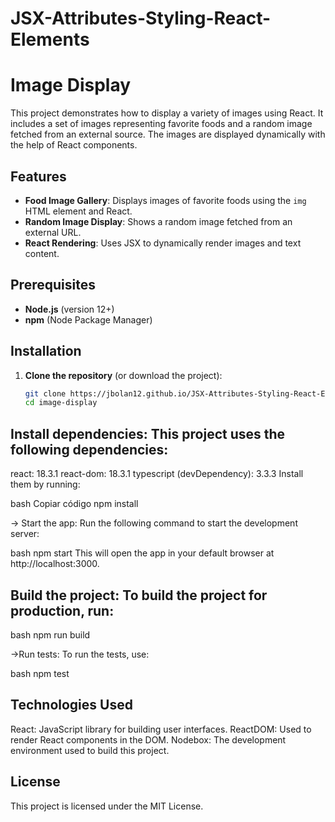 # JSX-Attributes-Styling-React-Elements

# Image Display

This project demonstrates how to display a variety of images using React. It includes a set of images representing favorite foods and a random image fetched from an external source. The images are displayed dynamically with the help of React components.

## Features

- **Food Image Gallery**: Displays images of favorite foods using the `img` HTML element and React.
- **Random Image Display**: Shows a random image fetched from an external URL.
- **React Rendering**: Uses JSX to dynamically render images and text content.

## Prerequisites

- **Node.js** (version 12+)
- **npm** (Node Package Manager)

## Installation

1. **Clone the repository** (or download the project):
   ```bash
   git clone https://jbolan12.github.io/JSX-Attributes-Styling-React-Elements/
   cd image-display


## Install dependencies: This project uses the following dependencies:

react: 18.3.1
react-dom: 18.3.1
typescript (devDependency): 3.3.3
Install them by running:

bash
Copiar código
npm install

-> Start the app: Run the following command to start the development server:

bash
npm start
This will open the app in your default browser at http://localhost:3000.

## Build the project: To build the project for production, run:

bash
npm run build

->Run tests: To run the tests, use:

bash
npm test


## Technologies Used
React: JavaScript library for building user interfaces.
ReactDOM: Used to render React components in the DOM.
Nodebox: The development environment used to build this project.

## License
This project is licensed under the MIT License.
